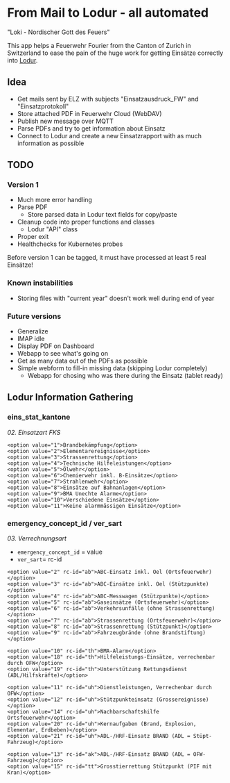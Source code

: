 # From Mail to Lodur - all automated

"Loki - Nordischer Gott des Feuers"

This app helps a Feuerwehr Fourier from the Canton of Zurich
in Switzerland to ease the pain of the huge work for getting
Einsätze correctly into [Lodur](https://www.lodur.ch/lodur.html).

## Idea

* Get mails sent by ELZ with subjects
  "Einsatzausdruck_FW" and "Einsatzprotokoll"
* Store attached PDF in Feuerwehr Cloud (WebDAV)
* Publish new message over MQTT
* Parse PDFs and try to get information about Einsatz
* Connect to Lodur and create a new Einsatzrapport with
  as much information as possible

## TODO

### Version 1

* Much more error handling
* Parse PDF
  * Store parsed data in Lodur text fields for copy/paste
* Cleanup code into proper functions and classes
  * Lodur "API" class
* Proper exit
* Healthchecks for Kubernetes probes

Before version 1 can be tagged, it must have processed at least 5 real
Einsätze!

### Known instabilities

* Storing files with "current year" doesn't work well during end of year

### Future versions

* Generalize
* IMAP idle
* Display PDF on Dashboard
* Webapp to see what's going on
* Get as many data out of the PDFs as possible
* Simple webform to fill-in missing data (skipping Lodur completely)
  * Webapp for chosing who was there during the Einsatz (tablet ready)

## Lodur Information Gathering

### eins_stat_kantone

_02. Einsatzart FKS_

```
<option value="1">Brandbekämpfung</option>
<option value="2">Elementarereignisse</option>
<option value="3">Strassenrettung</option>
<option value="4">Technische Hilfeleistungen</option>
<option value="5">Ölwehr</option>
<option value="6">Chemierwehr inkl. B-Einsätze</option>
<option value="7">Strahlenwehr</option>
<option value="8">Einsätze auf Bahnanlagen</option>
<option value="9">BMA Unechte Alarme</option>
<option value="10">Verschiedene Einsätze</option>
<option value="11">Keine alarmmässigen Einsätze</option>
```

### emergency_concept_id / ver_sart

_03. Verrechnungsart_

* `emergency_concept_id` = value
* `ver_sart`= rc-id

```
<option value="2" rc-id="ab">ABC-Einsatz inkl. Oel (Ortsfeuerwehr)</option>
<option value="3" rc-id="ab">ABC-Einsätze inkl. Oel (Stützpunkte)</option>
<option value="4" rc-id="ab">ABC-Messwagen (Stützpunkte)</option>
<option value="5" rc-id="ab">Gaseinsätze (Ortsfeuerwehr)</option>
<option value="6" rc-id="ab">Verkehrsunfälle (ohne Strassenrettung)</option>
<option value="7" rc-id="ab">Strassenrettung (Ortsfeuerwehr)</option>
<option value="8" rc-id="ab">Strassenrettung (Stützpunkt)</option>
<option value="9" rc-id="ab">Fahrzeugbrände (ohne Brandstiftung)</option>

<option value="10" rc-id="th">BMA-Alarm</option>
<option value="18" rc-id="th">Hilfeleistungs-Einsätze, verrechenbar durch OFW</option>
<option value="19" rc-id="th">Unterstützung Rettungsdienst (ADL/Hilfskräfte)</option>

<option value="11" rc-id="uh">Dienstleistungen, Verrechenbar durch OFW</option>
<option value="12" rc-id="uh">Stützpunkteinsatz (Grossereignisse)</option>
<option value="14" rc-id="uh">Nachbarschaftshilfe Ortsfeuerwehr</option>
<option value="20" rc-id="uh">Kernaufgaben (Brand, Explosion, Elementar, Erdbeben)</option>
<option value="21" rc-id="uh">ADL-/HRF-Einsatz BRAND (ADL = Stüpt-Fahrzeug)</option>

<option value="13" rc-id="ak">ADL-/HRF-Einsatz BRAND (ADL = OFW-Fahrzeug)</option>
<option value="15" rc-id="tt">Grosstierrettung Stützpunkt (PIF mit Kran)</option>
```
